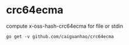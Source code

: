 # crc64ecma

compute x-oss-hash-crc64ecma for file or stdin

```
go get -v github.com/caiguanhao/crc64ecma
```

